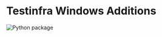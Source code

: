 # Testinfra Windows Additions

![Python package](https://github.com/dariuszparys/ti-windows/workflows/Python%20package/badge.svg)